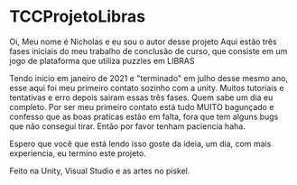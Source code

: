 # TCCProjetoLibras
Oi, Meu nome é Nicholas e eu sou o autor desse projeto
Aqui estão três fases iniciais do meu trabalho de conclusão de curso, que consiste em um jogo de plataforma que utiliza puzzles em LIBRAS

Tendo inicio em janeiro de 2021 e "terminado" em julho desse mesmo ano, esse aqui foi meu primeiro contato sozinho com a unity. Muitos tutoriais e tentativas e erro depois sairam essas três fases. Quem sabe um dia eu completo.
Por ser meu primeiro contato está tudo MUITO bagunçado e confesso que as boas praticas estão em falta, fora que tem alguns bugs que não consegui tirar. Então por favor tenham paciencia haha.

Espero que você que está lendo isso goste da ideia, um dia, com mais experiencia, eu termino este projeto.

Feito na Unity, Visual Studio e as artes no piskel. 

